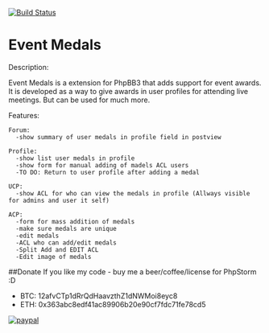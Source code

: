 [![Build Status](https://travis-ci.org/lucifer4o/eventmedals.svg?branch=master)](https://travis-ci.org/lucifer4o/eventmedals)

Event Medals
============
  
Description:
  
  Event Medals is a extension for PhpBB3 that adds support for event awards. 
  It is developed as a way to give awards in user profiles for attending live meetings. 
  But can be used for much more.
    
  Features:
    
    Forum:
      -show summary of user medals in profile field in postview
    
    Profile:
      -show list user medals in profile
      -show form for manual adding of madels ACL users
      -TO DO: Return to user profile after adding a medal
      
    UCP:
      -show ACL for who can view the medals in profile (Allways visible for admins and user it self)
      
    ACP:
      -form for mass addition of medals
	  -make sure medals are unique
	  -edit medals
	  -ACL who can add/edit medals
	  -Split Add and EDIT ACL
	  -Edit image of medals
	  
##Donate
If you like my code - buy me a beer/coffee/license for PhpStorm :D

- BTC: 12afvCTp1dRrQdHaavzthZ1dNWMoi8eyc8
- ETH: 0x363abc8edf41ac89906b20e90cf7fdc71fe78cd5

[![paypal](https://www.paypalobjects.com/en_US/i/btn/btn_donateCC_LG.gif)](https://www.paypal.com/cgi-bin/webscr?cmd=_s-xclick&hosted_button_id=XQ6USSXCSUM5W)
